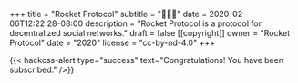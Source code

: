 +++
title = "Rocket Protocol"
subtitle = "🚀🚀🚀"
date = 2020-02-06T12:22:28-08:00
description = "Rocket Protocol is a protocol for decentralized social networks."
draft = false
[[copyright]]
  owner = "Rocket Protocol"
  date = "2020"
  license = "cc-by-nd-4.0"
+++

{{< hackcss-alert type="success" text="Congratulations! You have been subscribed." />}}
